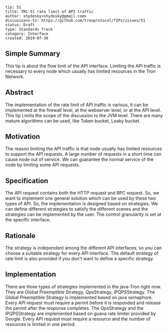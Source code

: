 ```
tip: 51
title: TRC-51 rate limit of API traffic
author: shydesky<shydesky@gmail.com>
discussions-to: https://github.com/tronprotocol/TIPs/issues/51
status: Draft
type: Standards Track
category: Interface
created: 2019-07-30
```

## Simple Summary

This tip is about the flow limit of the API interface. Limiting the API traffic is necessary to every node which usually has limited resources in the Tron Network.

## Abstract

The implementation of the rate limit of API traffic is various, it can be implemented at the firewall level, at the webserver level, or at the API level. This tip Limits the scope of the discussion to the JVM level.
There are many mature algorithms can be used, like Token bucket, Leaky bucket.

## Motivation

The reason limiting the API traffic is that node usually has limited resources to support the API requests. A large number of requests in a short time can cause node out of service. We can guarantee the normal service of the node by limiting some API requests.

## Specification

The API request contains both the HTTP request and RPC request. So, we want to implement one general solution which can be used by these two types of API. So, the implementation is designed based on strategies. We can define different strategies to satisfy the different scenes and the strategies can be implemented by the user.
The control granularity is set at the specific interface.


## Rationale

The strategy is independent among the different API interfaces, so you can choose a suitable strategy for every API interface. The default strategy of rate limit is also provided if you don't want to define a specific strategy.

## Implementation

There are three types of strategies implemented in the java-Tron right now. They are Global Preemptible Strategy, QpsStrategy, IPQPSStrategy. 
The Global Preemptible Strategy is implemented based on java semaphore. Every API request must require a permit before it is responded and release the permit after the response completes. 
The QpsStrategy and the IPQPSStrategy are implemented based on guava rate limiter provided by Google. Every API request must require a resource and the number of resources is limited in one period.
